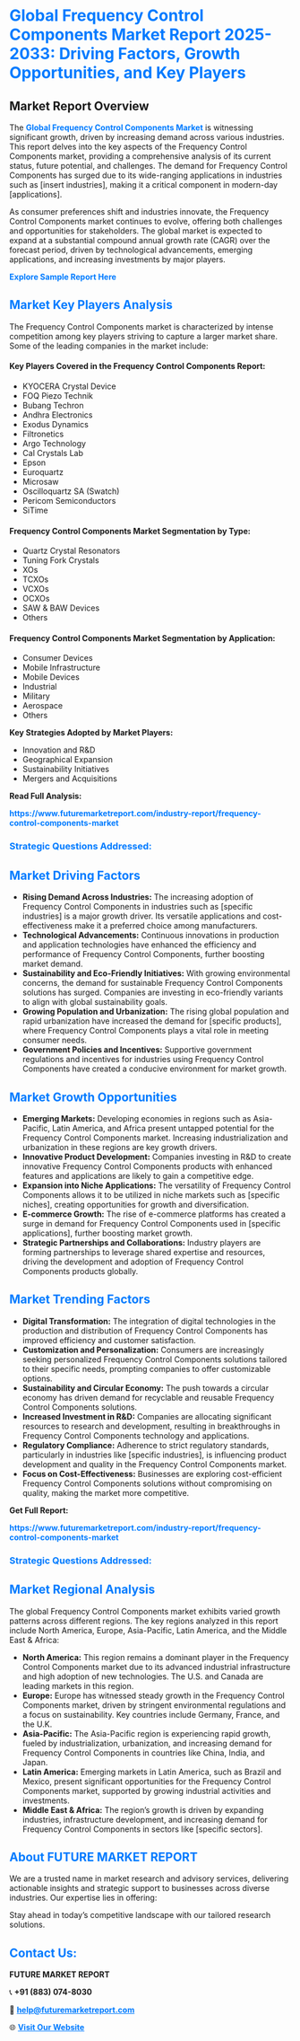 <h1 style="color: #007BFF;">Global Frequency Control Components Market Report 2025-2033: Driving Factors, Growth Opportunities, and Key Players</h1>

<section id="overview">
<h2>Market Report Overview</h2>
<p>The <a href="https://www.futuremarketreport.com/industry-report/frequency-control-components-market" style="color: #007BFF; text-decoration: none;"><strong>Global Frequency Control Components Market</strong></a> is witnessing significant growth, driven by increasing demand across various industries. This report delves into the key aspects of the Frequency Control Components market, providing a comprehensive analysis of its current status, future potential, and challenges. The demand for Frequency Control Components has surged due to its wide-ranging applications in industries such as [insert industries], making it a critical component in modern-day [applications].</p>
<p>As consumer preferences shift and industries innovate, the Frequency Control Components market continues to evolve, offering both challenges and opportunities for stakeholders. The global market is expected to expand at a substantial compound annual growth rate (CAGR) over the forecast period, driven by technological advancements, emerging applications, and increasing investments by major players.</p>
</section>

<section id="overview">
<p><a href="https://www.futuremarketreport.com/request-sample/reportId=54700" style="color: #007BFF; text-decoration: none;"><strong>Explore Sample Report Here</strong></a></p>
</section>

<section id="key-players">
<h2 style="color: #007BFF;">Market Key Players Analysis</h2>
<p>The Frequency Control Components market is characterized by intense competition among key players striving to capture a larger market share. Some of the leading companies in the market include:</p>
<h4>Key Players Covered in the Frequency Control Components Report:</h4>
<ul><li>KYOCERA Crystal Device</li><li>FOQ Piezo Technik</li><li>Bubang Techron</li><li>Andhra Electronics</li><li>Exodus Dynamics</li><li>Filtronetics</li><li>Argo Technology</li><li>Cal Crystals Lab</li><li>Epson</li><li>Euroquartz</li><li>Microsaw</li><li>Oscilloquartz SA (Swatch)</li><li>Pericom Semiconductors</li><li>SiTime</li></ul>
<h4>Frequency Control Components Market Segmentation by Type:</h4>
<ul><li>Quartz Crystal Resonators</li><li>Tuning Fork Crystals</li><li>XOs</li><li>TCXOs</li><li>VCXOs</li><li>OCXOs</li><li>SAW &amp; BAW Devices</li><li>Others</li></ul>

<h4>Frequency Control Components Market Segmentation by Application:</h4>
<ul><li>Consumer Devices</li><li>Mobile Infrastructure</li><li>Mobile Devices</li><li>Industrial</li><li>Military</li><li>Aerospace</li><li>Others</li></ul>
<p><strong>Key Strategies Adopted by Market Players:</strong></p>
<ul>
<li>Innovation and R&D</li>
<li>Geographical Expansion</li>
<li>Sustainability Initiatives</li>
<li>Mergers and Acquisitions</li>
</ul>
</section>

<section>
<p><strong>Read Full Analysis: </strong></p><a href="https://www.futuremarketreport.com/industry-report/frequency-control-components-market" style="color: #007BFF; text-decoration: none;"><strong>https://www.futuremarketreport.com/industry-report/frequency-control-components-market</strong></a>
<h3 style="color: #007BFF;">Strategic Questions Addressed:</h3>
</section>

<section id="driving-factors">
<h2 style="color: #007BFF;">Market Driving Factors</h2>
<ul>
<li><strong>Rising Demand Across Industries:</strong> The increasing adoption of Frequency Control Components in industries such as [specific industries] is a major growth driver. Its versatile applications and cost-effectiveness make it a preferred choice among manufacturers.</li>
<li><strong>Technological Advancements:</strong> Continuous innovations in production and application technologies have enhanced the efficiency and performance of Frequency Control Components, further boosting market demand.</li>
<li><strong>Sustainability and Eco-Friendly Initiatives:</strong> With growing environmental concerns, the demand for sustainable Frequency Control Components solutions has surged. Companies are investing in eco-friendly variants to align with global sustainability goals.</li>
<li><strong>Growing Population and Urbanization:</strong> The rising global population and rapid urbanization have increased the demand for [specific products], where Frequency Control Components plays a vital role in meeting consumer needs.</li>
<li><strong>Government Policies and Incentives:</strong> Supportive government regulations and incentives for industries using Frequency Control Components have created a conducive environment for market growth.</li>
</ul>
</section>

<section id="growth-opportunities">
<h2 style="color: #007BFF;">Market Growth Opportunities</h2>
<ul>
<li><strong>Emerging Markets:</strong> Developing economies in regions such as Asia-Pacific, Latin America, and Africa present untapped potential for the Frequency Control Components market. Increasing industrialization and urbanization in these regions are key growth drivers.</li>
<li><strong>Innovative Product Development:</strong> Companies investing in R&D to create innovative Frequency Control Components products with enhanced features and applications are likely to gain a competitive edge.</li>
<li><strong>Expansion into Niche Applications:</strong> The versatility of Frequency Control Components allows it to be utilized in niche markets such as [specific niches], creating opportunities for growth and diversification.</li>
<li><strong>E-commerce Growth:</strong> The rise of e-commerce platforms has created a surge in demand for Frequency Control Components used in [specific applications], further boosting market growth.</li>
<li><strong>Strategic Partnerships and Collaborations:</strong> Industry players are forming partnerships to leverage shared expertise and resources, driving the development and adoption of Frequency Control Components products globally.</li>
</ul>
</section>

<section id="trending-factors">
<h2 style="color: #007BFF;">Market Trending Factors</h2>
<ul>
<li><strong>Digital Transformation:</strong> The integration of digital technologies in the production and distribution of Frequency Control Components has improved efficiency and customer satisfaction.</li>
<li><strong>Customization and Personalization:</strong> Consumers are increasingly seeking personalized Frequency Control Components solutions tailored to their specific needs, prompting companies to offer customizable options.</li>
<li><strong>Sustainability and Circular Economy:</strong> The push towards a circular economy has driven demand for recyclable and reusable Frequency Control Components solutions.</li>
<li><strong>Increased Investment in R&D:</strong> Companies are allocating significant resources to research and development, resulting in breakthroughs in Frequency Control Components technology and applications.</li>
<li><strong>Regulatory Compliance:</strong> Adherence to strict regulatory standards, particularly in industries like [specific industries], is influencing product development and quality in the Frequency Control Components market.</li>
<li><strong>Focus on Cost-Effectiveness:</strong> Businesses are exploring cost-efficient Frequency Control Components solutions without compromising on quality, making the market more competitive.</li>
</ul>
</section>

<section>
<p><strong>Get Full Report: </strong></p><a href="https://www.futuremarketreport.com/industry-report/frequency-control-components-market" style="color: #007BFF; text-decoration: none;"><strong>https://www.futuremarketreport.com/industry-report/frequency-control-components-market</strong></a>
<h3 style="color: #007BFF;">Strategic Questions Addressed:</h3>
</section>


<section id="regional-analysis">
<h2 style="color: #007BFF;">Market Regional Analysis</h2>
<p>The global Frequency Control Components market exhibits varied growth patterns across different regions. The key regions analyzed in this report include North America, Europe, Asia-Pacific, Latin America, and the Middle East & Africa:</p>
<ul>
<li><strong>North America:</strong> This region remains a dominant player in the Frequency Control Components market due to its advanced industrial infrastructure and high adoption of new technologies. The U.S. and Canada are leading markets in this region.</li>
<li><strong>Europe:</strong> Europe has witnessed steady growth in the Frequency Control Components market, driven by stringent environmental regulations and a focus on sustainability. Key countries include Germany, France, and the U.K.</li>
<li><strong>Asia-Pacific:</strong> The Asia-Pacific region is experiencing rapid growth, fueled by industrialization, urbanization, and increasing demand for Frequency Control Components in countries like China, India, and Japan.</li>
<li><strong>Latin America:</strong> Emerging markets in Latin America, such as Brazil and Mexico, present significant opportunities for the Frequency Control Components market, supported by growing industrial activities and investments.</li>
<li><strong>Middle East & Africa:</strong> The region’s growth is driven by expanding industries, infrastructure development, and increasing demand for Frequency Control Components in sectors like [specific sectors].</li>
</ul>
</section>

<footer>
<h2 style="color: #007BFF;">About FUTURE MARKET REPORT</h2>
<p>We are a trusted name in market research and advisory services, delivering actionable insights and strategic support to businesses across diverse industries. Our expertise lies in offering:</p>

<p>Stay ahead in today’s competitive landscape with our tailored research solutions.</p>

<h2 style="color: #007BFF;">Contact Us:</h2>
<p><strong>FUTURE MARKET REPORT</strong></p>
<p>📞 <strong>+91 (883) 074-8030</strong></p>
<p>📧 <strong><a href="mailto:help@futuremarketreport.com" style="color: #007BFF;">help@futuremarketreport.com</a></strong></p>
<p>🌐 <strong><a href="https://www.futuremarketreport.com/" style="color: #007BFF;">Visit Our Website</a></strong></p>
</footer>